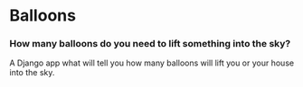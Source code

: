 # Balloons

### How many balloons do you need to lift something into the sky?

A Django app what will tell you how many balloons will lift you or your house into the sky.


